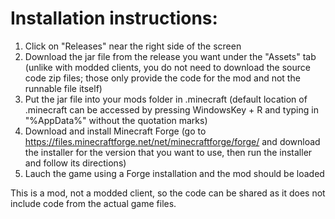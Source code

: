 # Installation instructions:

1. Click on "Releases" near the right side of the screen
2. Download the jar file from the release you want under the "Assets" tab (unlike with modded clients, you do not need to download the source code zip files; those only provide the code for the mod and not the runnable file itself)
3. Put the jar file into your mods folder in .minecraft (default location of .minecraft can be accessed by pressing WindowsKey + R and typing in "%AppData%" without the quotation marks)
4. Download and install Minecraft Forge (go to https://files.minecraftforge.net/net/minecraftforge/forge/ and download the installer for the version that you want to use, then run the installer and follow its directions)
5. Lauch the game using a Forge installation and the mod should be loaded

This is a mod, not a modded client, so the code can be shared as it does not include code from the actual game files.
